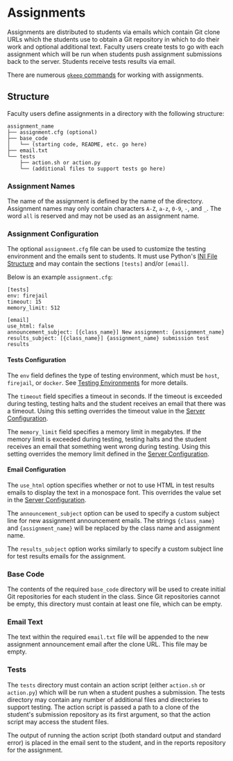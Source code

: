 # Assignments

Assignments are distributed to students via emails which contain Git clone URLs
which the students use to obtain a Git repository in which to do their work and
optional additional text. Faculty users create tests to go with each assignment
which will be run when students push assignment submissions back to the
server. Students receive tests results via email.

There are numerous [`gkeep` commands]() for working with assignments.

## Structure

Faculty users define assignments in a directory with the following structure:

```
assignment_name
├── assignment.cfg (optional)
├── base_code
│   └── (starting code, README, etc. go here)
├── email.txt
└── tests
    ├── action.sh or action.py
    └── (additional files to support tests go here)
```

### Assignment Names

The name of the assignment is defined by the name of the directory. Assignment
names may only contain characters `A-Z`, `a-z`, `0-9`, `-`, and `_`. The word
`all` is reserved and may not be used as an assignment name.

### Assignment Configuration

The optional `assignment.cfg` file can be used to customize the testing
environment and the emails sent to students. It must use Python's
[INI File Structure](https://docs.python.org/3/library/configparser.html#supported-ini-file-structure)
and may contain the sections `[tests]` and/or `[email]`.

Below is an example `assignment.cfg`:

```
[tests]
env: firejail
timeout: 15
memory_limit: 512

[email]
use_html: false
announcement_subject: [{class_name}] New assignment: {assignment_name}
results_subject: [{class_name}] {assignment_name} submission test results
```

#### Tests Configuration

The `env` field defines the type of testing environment, which must be `host`,
`firejail`, or `docker`. See [Testing Environments](testing-environments.md)
for more details.

The `timeout` field specifies a timeout in seconds. If the timeout is exceeded
during testing, testing halts and the student receives an email that there was
a timeout. Using this setting overrides the timeout value in the
[Server Configuration]().

The `memory_limit` field specifies a memory limit in megabytes. If the memory
limit is exceeded during testing, testing halts and the student receives an
email that something went wrong during testing. Using this setting overrides
the memory limit defined in the [Server Configuration]().

#### Email Configuration

The `use_html` option specifies whether or not to use HTML in test results
emails to display the text in a monospace font. This overrides the value set in
the [Server Configuration]().

The `announcement_subject` option can be used to specify a custom subject line
for new assignment announcement emails. The strings `{class_name}` and
`{assignment_name}` will be replaced by the class name and assignment name.

The `results_subject` option works similarly to specify a custom subject line
for test results emails for the assignment.

### Base Code

The contents of the required `base_code` directory will be used to create
initial Git repositories for each student in the class. Since Git repositories
cannot be empty, this directory must contain at least one file, which can be
empty.

### Email Text

The text within the required `email.txt` file will be appended to the new
assignment announcement email after the clone URL. This file may be empty.

### Tests

The `tests` directory must contain an action script (either `action.sh` or
`action.py`) which will be run when a student pushes a submission. The tests
directory may contain any number of additional files and directories to support
testing. The action script is passed a path to a clone of the student's
submission repository as its first argument, so that the action script may
access the student files.

The output of running the action script (both standard output and standard
error) is placed in the email sent to the student, and in the reports
repository for the assignment.
